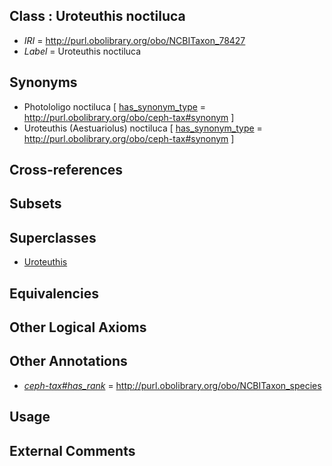 
## Class : Uroteuthis noctiluca

 * *IRI* = http://purl.obolibrary.org/obo/NCBITaxon_78427
 * *Label* = Uroteuthis noctiluca

## Synonyms

 * Photololigo noctiluca [ [has_synonym_type](../../pe/oboInOwl#hasSynonymType.md) = http://purl.obolibrary.org/obo/ceph-tax#synonym ]
 * Uroteuthis (Aestuariolus) noctiluca [ [has_synonym_type](../../pe/oboInOwl#hasSynonymType.md) = http://purl.obolibrary.org/obo/ceph-tax#synonym ]

## Cross-references


## Subsets


## Superclasses

 * [Uroteuthis](../../NCBITaxon/19/NCBITaxon_55719.md)

## Equivalencies


## Other Logical Axioms


## Other Annotations

 * *[ceph-tax#has_rank](../../ceph-tax#has/nk/ceph-tax#has_rank.md)* = http://purl.obolibrary.org/obo/NCBITaxon_species

## Usage


## External Comments

